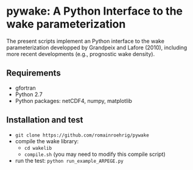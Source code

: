 # pywake: A Python Interface to the wake parameterization

The present scripts implement an Python interface to the wake parameterization developped by Grandpeix and Lafore (2010), including more recent developments (e.g., prognostic wake density).

## Requirements

* gfortran 
* Python 2.7
* Python packages: netCDF4, numpy, matplotlib

## Installation and test

* `git clone https://github.com/romainroehrig/pywake`
* compile the wake library:
	* `cd wakelib`
	* `compile.sh` (you may need to modify this compile script)
* run the test: `python run_example_ARPEGE.py`
